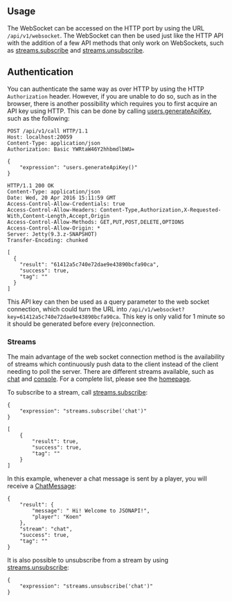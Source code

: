 ## Usage
The WebSocket can be accessed on the HTTP port by using the URL `/api/v1/websocket`. The WebSocket can then be used 
just like the HTTP API with the addition of a few API methods that only work on WebSockets, 
such as [streams.subscribe](namespaces/streams.html#subscribe) and [streams.unsubscribe](namespaces/streams.html#unsubscribe).

## Authentication
You can authenticate the same way as over HTTP by using the HTTP `Authorization` header. However, if you are unable to
do so, such as in the browser, there is another possibility which requires you to first acquire an API key using HTTP. This can be done by 
calling [users.generateApiKey](namespaces/users.html#generateApiKey), such as the following:
```
POST /api/v1/call HTTP/1.1
Host: localhost:20059
Content-Type: application/json
Authorization: Basic YWRtaW46Y2hhbmdlbWU=

{
    "expression": "users.generateApiKey()"
}
```

```
HTTP/1.1 200 OK
Content-Type: application/json
Date: Wed, 20 Apr 2016 15:11:59 GMT
Access-Control-Allow-Credentials: true
Access-Control-Allow-Headers: Content-Type,Authorization,X-Requested-With,Content-Length,Accept,Origin
Access-Control-Allow-Methods: GET,PUT,POST,DELETE,OPTIONS
Access-Control-Allow-Origin: *
Server: Jetty(9.3.z-SNAPSHOT)
Transfer-Encoding: chunked

[
  {
    "result": "61412a5c740e72dae9e43890bcfa90ca",
    "success": true,
    "tag": ""
  }
]
```

This API key can then be used as a query parameter to the web socket connection, which could turn the URL into
`/api/v1/websocket?key=61412a5c740e72dae9e43890bcfa90ca`. This key is only valid for 1 minute so it should be
generated before every (re)connection.

### Streams
The main advantage of the web socket connection method is the availability of streams which continuously push data
to the client instead of the client needing to poll the server. There are different streams available, such as 
[chat](streams/chat.html) and [console](streams/console.html). For a complete list, please see the [homepage](index.html).

To subscribe to a stream, call [streams.subscribe](namespaces/streams.html#subscribe):
```
{     
    "expression": "streams.subscribe('chat')" 
}
```

```
[
    {
        "result": true,
        "success": true,
        "tag": ""
    }
]
```

In this example, whenever a chat message is sent by a player, you will receive a [ChatMessage](classes/ChatMessage.html):
```
{
    "result": {
        "message": " Hi! Welcome to JSONAPI!",
        "player": "Koen"
    },
    "stream": "chat",
    "success": true,
    "tag": ""
}
```

It is also possible to unsubscribe from a stream by using [streams.unsubscribe](namespaces/streams.html#unsubscribe):
```
{     
    "expression": "streams.unsubscribe('chat')" 
}
```